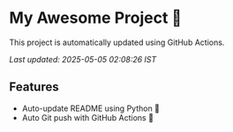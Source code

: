 # My Awesome Project 🚀

This project is automatically updated using GitHub Actions.

_Last updated: 2025-05-05 02:08:26 IST_

## Features
- Auto-update README using Python 🐍
- Auto Git push with GitHub Actions 🤖
